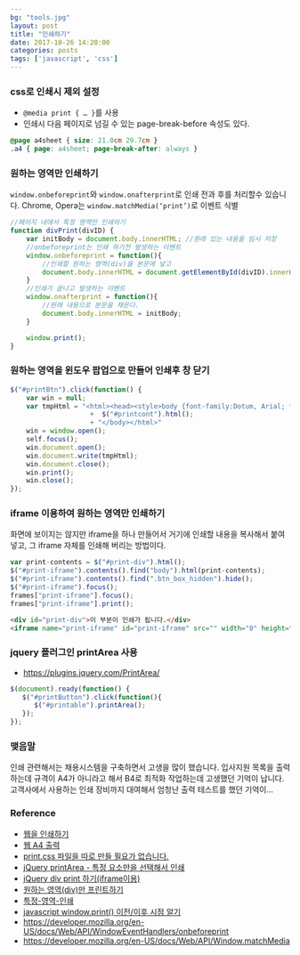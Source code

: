 ```yaml
---
bg: "tools.jpg"
layout: post
title: "인쇄하기"
date: 2017-10-26 14:20:00
categories: posts
tags: ['javascript', 'css']
---
```


### css로 인쇄시 제외 설정
- `@media print { … }`를 사용
- 인쇄시 다음 페이지로 넘길 수 있는 page-break-before 속성도 있다.

```css
@page a4sheet { size: 21.0cm 29.7cm }
.a4 { page: a4sheet; page-break-after: always }
```

### 원하는 영역만 인쇄하기
`window.onbeforeprint`와 `window.onafterprint`로 인쇄 전과 후를 처리할수 있습니다.
Chrome, Opera는 `window.matchMedia(‘print’)`로 이벤트 식별

```javascript
//페이지 내에서 특정 영역만 인쇄하기
function divPrint(divID) {
    var initBody = document.body.innerHTML; //원래 있는 내용을 임시 저장
    //onbeforeprint는 인쇄 하기전 발생하는 이벤트
    window.onbeforeprint = function(){
        //인쇄할 원하는 영역(div)을 본문에 넣고
        document.body.innerHTML = document.getElementById(divID).innerHTML;
    }
    //인쇄가 끝나고 발생하는 이벤트
    window.onafterprint = function(){
        //원래 내용으로 본문을 채운다.
        document.body.innerHTML = initBody;
    }

    window.print();
}
```

### 원하는 영역을 윈도우 팝업으로 만들어 인쇄후 창 닫기
```javascript
$("#printBtn").click(function() {
	var win = null;
	var tmpHtml = "<html><head><style>body {font-family:Dotum, Arial; font-size: 12pt;}</style></head><body>	"
					+  $("#printcont").html();
					+ "</body></html>"
	win = window.open();
	self.focus();
	win.document.open();
	win.document.write(tmpHtml);
	win.document.close();
	win.print();
	win.close();
});
```

### iframe 이용하여 원하는 영역만 인쇄하기
화면에 보이지는 않지만 iframe을 하나 만들어서 거기에 인쇄할 내용을 복사해서 붙여 넣고, 그 iframe 자체를 인쇄해 버리는 방법이다.

```javascript
var print-contents = $("#print-div").html();
$("#print-iframe").contents().find("body").html(print-contents);
$("#print-iframe").contents().find(".btn_box_hidden").hide();
$("#print-iframe").focus();
frames["print-iframe"].focus();
frames["print-iframe"].print();
```
```html
<div id="print-div">이 부분이 인쇄가 됩니다.</div>
<iframe name="print-iframe" id="print-iframe" src="" width="0" height="0" style="display:none"></iframe>
```

### jquery 플러그인 printArea 사용
- https://plugins.jquery.com/PrintArea/

```javascript
$(document).ready(function() {
   $("#printButton").click(function(){
      $("#printable").printArea();
   });
});
```

### 맺음말
인쇄 관련해서는 채용시스템을 구축하면서 고생을 많이 했습니다.
입사지원 목록을 출력하는데 규격이 A4가 아니라고 해서 B4로 최적화 작업하는데 고생했던 기억이 납니다.
고객사에서 사용하는 인쇄 장비까지 대여해서 엄청난 출력 테스트를 했던 기억이...

### Reference
- [웹을 인쇄하기](https://mytory.net/archives/9796)
- [웹 A4 출력](http://kimmogoon-textcube.blogspot.kr/2010/02/웹-a4-출력.html)
- [print.css 파일을 따로 만들 필요가 없습니다.](http://naradesign.net/wp/2007/12/19/133/)
- [jQuery printArea - 특정 요소만을 선택해서 인쇄](http://blog.naver.com/whwlfnsl/70066917709)
- [jQuery div print 하기(iframe이용)](http://codewave.tistory.com/17)
- [원하는 영역(div)만 프린트하기](http://cambo95.blog.me/100154119350)
- [특정-영역-인쇄](http://eternallife.tistory.com/entry/특정-영역-인쇄)
- [javascript window.print() 이전/이후 시점 알기](http://blog.hemapresso.com/?p=560)
- https://developer.mozilla.org/en-US/docs/Web/API/WindowEventHandlers/onbeforeprint
- https://developer.mozilla.org/en-US/docs/Web/API/Window.matchMedia
